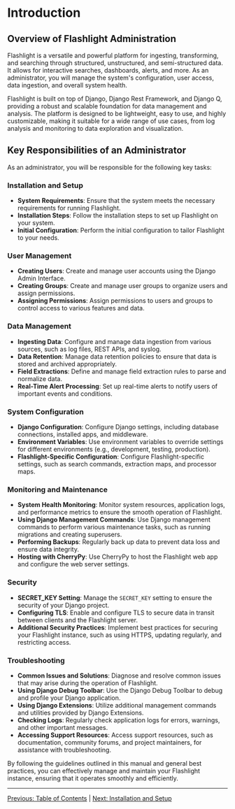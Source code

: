 # Introduction

## Overview of Flashlight Administration
Flashlight is a versatile and powerful platform for ingesting, transforming, and searching through structured, unstructured, and semi-structured data. It allows for interactive searches, dashboards, alerts, and more. As an administrator, you will manage the system's configuration, user access, data ingestion, and overall system health.

Flashlight is built on top of Django, Django Rest Framework, and Django Q, providing a robust and scalable foundation for data management and analysis. The platform is designed to be lightweight, easy to use, and highly customizable, making it suitable for a wide range of use cases, from log analysis and monitoring to data exploration and visualization.

## Key Responsibilities of an Administrator
As an administrator, you will be responsible for the following key tasks:

### Installation and Setup

- **System Requirements**: Ensure that the system meets the necessary requirements for running Flashlight.
- **Installation Steps**: Follow the installation steps to set up Flashlight on your system.
- **Initial Configuration**: Perform the initial configuration to tailor Flashlight to your needs.

### User Management

- **Creating Users**: Create and manage user accounts using the Django Admin Interface.
- **Creating Groups**: Create and manage user groups to organize users and assign permissions.
- **Assigning Permissions**: Assign permissions to users and groups to control access to various features and data.

### Data Management

- **Ingesting Data**: Configure and manage data ingestion from various sources, such as log files, REST APIs, and syslog.
- **Data Retention**: Manage data retention policies to ensure that data is stored and archived appropriately.
- **Field Extractions**: Define and manage field extraction rules to parse and normalize data.
- **Real-Time Alert Processing**: Set up real-time alerts to notify users of important events and conditions.

### System Configuration

- **Django Configuration**: Configure Django settings, including database connections, installed apps, and middleware.
- **Environment Variables**: Use environment variables to override settings for different environments (e.g., development, testing, production).
- **Flashlight-Specific Configuration**: Configure Flashlight-specific settings, such as search commands, extraction maps, and processor maps.

### Monitoring and Maintenance

- **System Health Monitoring**: Monitor system resources, application logs, and performance metrics to ensure the smooth operation of Flashlight.
- **Using Django Management Commands**: Use Django management commands to perform various maintenance tasks, such as running migrations and creating superusers.
- **Performing Backups**: Regularly back up data to prevent data loss and ensure data integrity.
- **Hosting with CherryPy**: Use CherryPy to host the Flashlight web app and configure the web server settings.

### Security

- **SECRET_KEY Setting**: Manage the `SECRET_KEY` setting to ensure the security of your Django project.
- **Configuring TLS**: Enable and configure TLS to secure data in transit between clients and the Flashlight server.
- **Additional Security Practices**: Implement best practices for securing your Flashlight instance, such as using HTTPS, updating regularly, and restricting access.

### Troubleshooting

- **Common Issues and Solutions**: Diagnose and resolve common issues that may arise during the operation of Flashlight.
- **Using Django Debug Toolbar**: Use the Django Debug Toolbar to debug and profile your Django application.
- **Using Django Extensions**: Utilize additional management commands and utilities provided by Django Extensions.
- **Checking Logs**: Regularly check application logs for errors, warnings, and other important messages.
- **Accessing Support Resources**: Access support resources, such as documentation, community forums, and project maintainers, for assistance with troubleshooting.

By following the guidelines outlined in this manual and general best practices, you can effectively manage and maintain your Flashlight instance, ensuring that it operates smoothly and efficiently.

---

[Previous: Table of Contents](index.md) | [Next: Installation and Setup](Installation_and_Setup.md)
